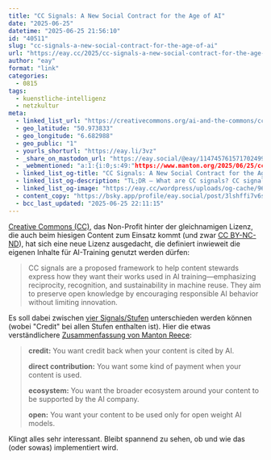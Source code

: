 ```yaml
---
title: "CC Signals: A New Social Contract for the Age of AI"
date: "2025-06-25"
datetime: "2025-06-25 21:56:10"
id: "40511"
slug: "cc-signals-a-new-social-contract-for-the-age-of-ai"
url: "https://eay.cc/2025/cc-signals-a-new-social-contract-for-the-age-of-ai/"
author: "eay"
format: "link"
categories:
  - 0815
tags:
  - kuenstliche-intelligenz
  - netzkultur
meta:
  - linked_list_url: "https://creativecommons.org/ai-and-the-commons/cc-signals/"
  - geo_latitude: "50.973833"
  - geo_longitude: "6.682988"
  - geo_public: "1"
  - yourls_shorturl: "https://eay.li/3vz"
  - _share_on_mastodon_url: "https://eay.social/@eay/114745761571702499"
  - _webmentioned: "a:1:{i:0;s:49:"https://www.manton.org/2025/06/25/cc-signals.html";}"
  - linked_list_og-title: "CC Signals: A New Social Contract for the Age of AI - Creative Commons"
  - linked_list_og-description: "TL;DR – What are CC signals? CC signals are a proposed framework to help content stewards express how they want their works used in AI training—emphasizing reciprocity, recognition, and sustainability in machine reuse. They aim to preserve open knowledge by encouraging responsible AI behavior..."
  - linked_list_og-image: "https://eay.cc/wordpress/uploads/og-cache/9656ae86cde0613da0e5f74ebfd5e2c9_upload.webp"
  - content_copy: "https://bsky.app/profile/eay.social/post/3lshffi7v6s2b"
  - bcc_last_updated: "2025-06-25 22:11:15"
---
```


[Creative Commons (CC)](https://creativecommons.org/), das Non-Profit hinter der gleichnamigen Lizenz, die auch beim hiesigen Content zum Einsatz kommt (und zwar [CC BY-NC-ND](https://creativecommons.org/licenses/by-nc-nd/4.0/deed.de)), hat sich eine neue Lizenz ausgedacht, die definiert inwieweit die eigenen Inhalte für AI-Training genutzt werden dürfen:

> CC signals are a proposed framework to help content stewards express how they want their works used in AI training—emphasizing reciprocity, recognition, and sustainability in machine reuse. They aim to preserve open knowledge by encouraging responsible AI behavior without limiting innovation.

Es soll dabei zwischen [vier Signals/Stufen](https://creativecommons.org/ai-and-the-commons/cc-signals/implementation/) unterschieden werden können (wobei "Credit" bei allen Stufen enthalten ist). Hier die etwas verständlichere [Zusammenfassung von Manton Reece](https://www.manton.org/2025/06/25/cc-signals.html):

> **credit:** You want credit back when your content is cited by AI.
> 
> **direct contribution:** You want some kind of payment when your content is used.
> 
> **ecosystem:** You want the broader ecosystem around your content to be supported by the AI company.
> 
> **open:** You want your content to be used only for open weight AI models.

Klingt alles sehr interessant. Bleibt spannend zu sehen, ob und wie das (oder sowas) implementiert wird.
